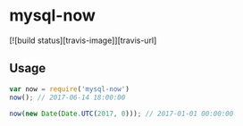 # mysql-now

[![build status][travis-image]][travis-url]

## Usage

```js
var now = require('mysql-now')
now(); // 2017-06-14 18:00:00

now(new Date(Date.UTC(2017, 0))); // 2017-01-01 00:00:00
```